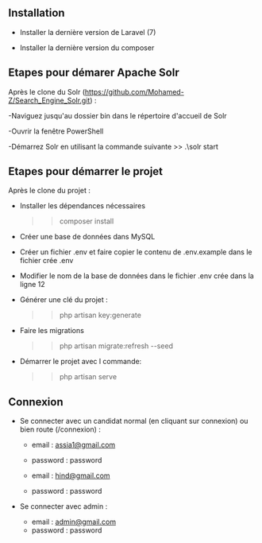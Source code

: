 
## Installation

- Installer la dernière version de Laravel (7)

- Installer la dernière version du composer

## Etapes pour démarer Apache Solr

Après le clone du Solr (https://github.com/Mohamed-Z/Search_Engine_Solr.git) :

-Naviguez jusqu'au dossier bin dans le répertoire d'accueil de Solr 
    
-Ouvrir la fenêtre PowerShell
    
-Démarrez Solr en utilisant la commande suivante
    >> .\solr start

## Etapes pour démarrer le projet

Après le clone du projet :

- Installer les dépendances nécessaires
    >> composer install

- Créer une base de données dans MySQL

- Créer un fichier .env et faire copier le contenu de .env.example dans le fichier crée .env

- Modifier le nom de la base de données dans le fichier .env crée dans la ligne 12

- Générer une clé du projet :
    >> php artisan key:generate

- Faire les migrations
    >> php artisan migrate:refresh --seed

- Démarrer le projet avec l commande:
    >> php artisan serve

## Connexion

- Se connecter avec un candidat normal (en cliquant sur connexion) ou bien route (/connexion) :
    - email : assia1@gmail.com
    - password : password

    - email : hind@gmail.com
    - password : password

- Se connecter avec admin :
    - email : admin@gmail.com
    - password : password

